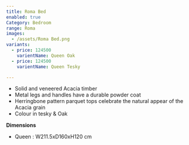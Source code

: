 ```yaml
---
title: Roma Bed
enabled: true
Category: Bedroom
range: Roma
images:
  - /assets/Roma Bed.png
variants:
  - price: 124500
    varientName: Queen Oak
  - price: 124500
    varientName: Queen Tesky

---
```

* Solid and veneered Acacia timber
* Metal legs and handles have a durable powder coat
* Herringbone pattern parquet tops celebrate the natural appear of the Acacia grain
* Colour in tesky & Oak

**Dimensions**
* Queen : W211.5xD160xH120 cm